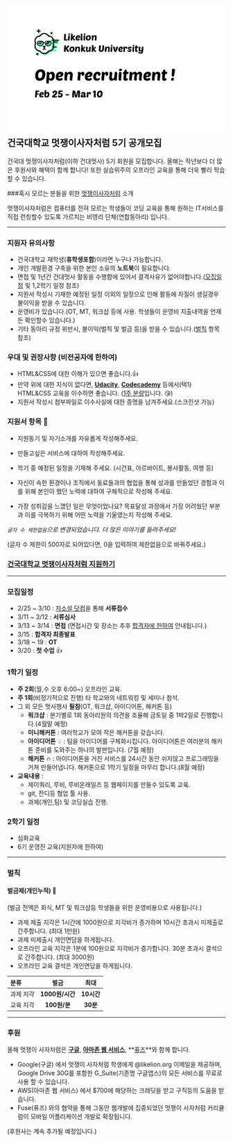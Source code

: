 ![](./recruit.png)
건국대학교 멋쟁이사자처럼 5기 공개모집
---
건국대 멋쟁이사자처럼(이하 건대멋사) 5기 회원을 모집합니다. 올해는 작년보다 더 많은 후원사와 혜택이 함께 합니다! 또한 실습위주의 오프라인 교육을 통해 더욱 빨리 학습할 수 있습니다.


###혹시 모르는 분들을 위한 [멋쟁이사자처럼](http://likelion.net/) 소개

멋쟁이사자처럼은 컴퓨터를 전혀 모르는 학생들이 코딩 교육을 통해 원하는 IT서비스를 직접 런칭할수 있도록 가르치는 비영리 단체(연합동아리) 입니다.

---


### 지원자 유의사항
- 건국대학교 재학생(**휴학생포함**)이라면 누구나 가능합니다.
- 개인 개발환경 구축을 위한 본인 소유의 **노트북**이 필요합니다.
- 면접 및 1년간 건대멋사 활동을 수행함에 있어서 결격사유가 없어야합니다.([모집일정](#모집일정) 및 1,2학기 일정 참조)
- 지원서 작성시 기재한 예정된 일정 이외의 일정으로 인해 활동에 차질이 생길경우 불이익을 받을 수 있습니다.
- 운영비가 있습니다.(OT, MT, 워크샵 등에 사용. 학생들이 운영비 지출내역을 언제든 확인할수 있습니다.)
- 기타 동아리 규정 위반시, 불이익(벌칙 및 벌금 등)을 받을 수 있습니다.([벌칙](#벌칙) 항목 참조)

### 우대 및 권장사항 (비전공자에 한하여)
- HTML&CSS에 대한 이해가 있으면 좋습니다.:+1:
- 만약 위에 대한 지식이 없다면, **[Udacity](https://www.udacity.com/course/intro-to-html-and-css--ud304)**, **[Codecademy](https://www.codecademy.com/learn/web)** 등에서(택1) HTML&CSS 교육을 이수하면 좋습니다.
    (<u>1주 분량</u>입니다. :kissing_heart:)
- 지원서 작성시 첨부파일로 이수사실에 대한 증명을 남겨주세요.(스크린샷 가능)


### 지원서 항목 :memo:


- 지원동기 및 자기소개를 자유롭게 작성해주세요.

- 만들고싶은 서비스에 대하여 작성해주세요.

- 학기 중 예정된 일정을 기재해 주세요.
(시간표, 아르바이트, 봉사활동, 여행 등)

- 자신이 속한 환경이나 조직에서 동료들과의 협업을 통해 성과를 만들었던 경험과 이를 위해 본인이 했던 노력에 대하여 구체적으로 작성해 주세요.

- 가장 성취감을 느꼈던 일은 무엇이었나요? 목표달성 과정에서 가장 어려웠던 부분과 이를 극복하기 위해 어떤 노력을 기울였는지 작성해 주세요.

*`글자 수 제한없음`으로 변경되었습니다. 더 많은 이야기를 들려주세요!*

(글자 수 제한이 500자로 되어있다면, 0을 입력하여 제한없음으로 바꿔주세요.)

### [건국대학교 멋쟁이사자처럼 지원하기](http://jasoseol.com/)

---


### 모집일정
- 2/25 ~ 3/10 : [자소설 닷컴](http://jasoseol.com/)을 통해 **서류접수**
- 3/11 ~ 3/12 : **서류심사**
- 3/13 ~ 3/14 : **면접**
(면접시간 및 장소는 추후 <u>합격자에 한하여</u> 안내됩니다.)
- 3/15 : **합격자 최종발표**
- 3/18 ~ 19 : **OT**
- 3/20 : **첫 수업** :+1:

### 1학기 일정
- **주 2회**(월,수 오후 6:00~) 오프라인 교육.
- **주 1회**(비정기적으로 진행) 타 학교와의 네트워킹 및 세미나 참석.
- 그 외 모든 멋사행사 **필참**(OT, 워크샵, 아이디어톤, 해커톤 등)
    - **워크샵** : 분기별로 1회 동아리원의 의견을 조율해 금토일 중 1박2일로 진행합니다.(4월말 예정)
    - **미니해커톤** : 여러학교가 모여 작은 해커톤을 갖습니다.
    - **아이디어톤** :bulb: : 팀을 아이디어를 구체화시킵니다. 아이디어톤은 여러분의 해커톤 준비를 도와주는 하나의 발판입니다. (7월 예정)
    - **해커톤** :fire: : 아이디어톤을 거친 서비스를 24시간 동안 쉬지않고 프로그래밍을 거쳐 만들어냅니다. 해커톤으로 1학기 일정을 마무리 합니다.(8월 예정)
- **교육내용** : 
    - 제이쿼리, 루비, 루비온래일즈 등 웹페이지를 만들수 있도록 교육.
    - git, 잔디등 협업 툴 사용.
    - 과제(개인,팀) 및 코딩실습 진행.

### 2학기 일정
- 심화교육
- 6기 운영진 교육(지원자에 한하여)

---

### 벌칙
#### 벌금제(개인누적) :cop:
(벌금 전액은 회식, MT 및 워크샵등 학생들을 위한 운영비용으로 사용됩니다.)

- 과제 제출 지각은 1시간에 1000원으로 지각비가 증가하며 10시간 초과시 미제출로 간주합니다. (최대 1만원)
- 과제 미제출시 개인면담을 하게됩니다.
- 오프라인 교육 지각은 1분에 100원으로 지각비가 증가합니다. 30분 초과시 결석으로 간주합니다. (최대 3000원)
- 오프라인 교육 결석은 개인면담을 하게됩니다.

| 	분류	| 벌금           |     최대      |
| :----- | :-----------: | :----------: |
| 과제 지각    | **1000원/시간** |   **10시간**  |
| 교육 지각    | **100원/분**   |   **30분**  |

---


### 후원
올해 멋쟁이 사자처럼은 **[구글](http://bit.ly/2kH3eaJ)**, **[아마존 웹 서비스](http://bit.ly/2knii1l)**, **[퓨즈](http://bit.ly/2ldO14N)**와 함께 합니다.

- Google(구글) 에서 멋쟁이 사자처럼 학생에게 @likelion.org 이메일을 제공하며, Google Drive 30G를 포함한 G_Suite(기존명 구글앱스)의 모든 서비스를 무료로 사용 할 수 있습니다.
- AWS(아마존 웹 서비스) 에서 $700에 해당하는 크레딧을 받고 구직등의 도움을 받습니다.
- Fuse(퓨즈) 와의 협약을 통해 그동안 웹개발에 집중되었던 멋쟁이 사자처럼 커리큘럼이 모바일 어플리케이션 개발로 확장됩니다.

(후원사는 계속 추가될 예정입니다.)